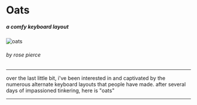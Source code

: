 # **Oats** 
##### a comfy keyboard layout  

![oats](https://github.com/user-attachments/assets/76e9c39d-8684-4812-8887-f91c583ed7ed)

###### by rose pierce
---
over the last little bit, i've been interested in and captivated by the numerous alternate keyboard layouts that people have made. 
after several days of impassioned tinkering, here is "oats"

---

